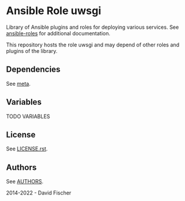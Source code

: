 # Ansible Role uwsgi

Library of Ansible plugins and roles for deploying various services.
See [ansible-roles](https://github.com/davidfischer-ch/ansible-roles) for additional documentation.

This repository hosts the role uwsgi and may depend of other roles and plugins of the library.

## Dependencies

See [meta](meta/main.yml).

## Variables

TODO VARIABLES

## License

See [LICENSE.rst](LICENSE.rst).

## Authors

See [AUTHORS](AUTHORS).

2014-2022 - David Fischer
